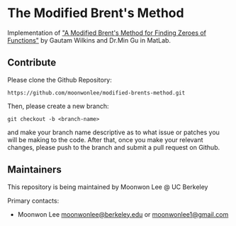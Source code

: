 # The Modified Brent's Method
Implementation of ["A Modified Brent's Method for Finding Zeroes of Functions"](https://github.com/moonwonlee/modified-brents-method/blob/master/Wilkins-Gu2013_Article_AModifiedBrentSMethodForFindin.pdf) by Gautam Wilkins and Dr.Min Gu in MatLab.

## Contribute
Please clone the Github Repository: 
```
https://github.com/moonwonlee/modified-brents-method.git
```
Then, please create a new branch: 
```
git checkout -b <branch-name>
``` 
and make your branch name descriptive as to what issue or patches you will be making to the code. 
After that, once you make your relevant changes, please push to the branch and submit a pull request on Github. 

## Maintainers
This repository is being maintained by Moonwon Lee @ UC Berkeley

Primary contacts: 
- Moonwon Lee <moonwonlee@berkeley.edu> or <moonwonlee1@gmail.com>
